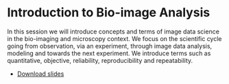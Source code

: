 # Introduction to Bio-image Analysis
In this session we will introduce concepts and terms of image data science in the bio-imaging and microscopy context. We focus on the scientific cycle going from observation, via an experiment, through image data analysis, modeling and towards the next experiment. We introduce terms such as quantitative, objective, reliability, reproducibility and repeatability.

* [Download slides](https://github.com/BiAPoL/Image-data-science-with-Python-and-Napari-EPFL2022/raw/main/docs/day1a_Introduction_Bio-image_Analysis/Introduction_QBIA_Haase.pdf)
